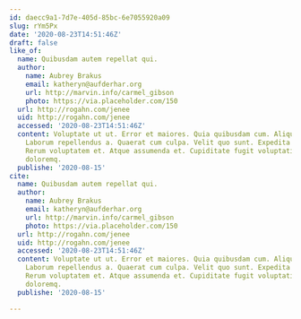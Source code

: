 ```yaml
---
id: daecc9a1-7d7e-405d-85bc-6e7055920a09
slug: rYm5Px
date: '2020-08-23T14:51:46Z'
draft: false
like_of:
  name: Quibusdam autem repellat qui.
  author:
    name: Aubrey Brakus
    email: katheryn@aufderhar.org
    url: http://marvin.info/carmel_gibson
    photo: https://via.placeholder.com/150
  url: http://rogahn.com/jenee
  uid: http://rogahn.com/jenee
  accessed: '2020-08-23T14:51:46Z'
  content: Voluptate ut ut. Error et maiores. Quia quibusdam cum. Aliquam et ipsa.
    Laborum repellendus a. Quaerat cum culpa. Velit quo sunt. Expedita et voluptate.
    Rerum voluptatem et. Atque assumenda et. Cupiditate fugit voluptatibus. Fuga voluptatem
    doloremq.
  publishe: '2020-08-15'
cite:
  name: Quibusdam autem repellat qui.
  author:
    name: Aubrey Brakus
    email: katheryn@aufderhar.org
    url: http://marvin.info/carmel_gibson
    photo: https://via.placeholder.com/150
  url: http://rogahn.com/jenee
  uid: http://rogahn.com/jenee
  accessed: '2020-08-23T14:51:46Z'
  content: Voluptate ut ut. Error et maiores. Quia quibusdam cum. Aliquam et ipsa.
    Laborum repellendus a. Quaerat cum culpa. Velit quo sunt. Expedita et voluptate.
    Rerum voluptatem et. Atque assumenda et. Cupiditate fugit voluptatibus. Fuga voluptatem
    doloremq.
  publishe: '2020-08-15'

---
```



